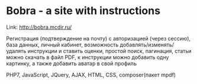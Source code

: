 # Bobra - a site with instructions

Link: http://bobra.mcdir.ru/

Регистрация (подтверждение на почту) с авторизацией (через сессию), база данных, личный кабинет, возможность добавлять/изменять/удалять инструкции и ставить оценки, простой поиск, пагинация, статьи можно скачать в файл PDF, к инструкции можно добавить одну картинку, а также добавить аватар в свой профиль

PHP7, JavaScript, JQuery, AJAX, HTML, CSS, composer(пакет mpdf)
